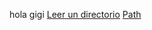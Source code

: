 hola gigi
 [Leer un directorio](https://nodejs.org/api/fs.html#fs_fs_readdir_path_options_callback)
 [Path](https://nodejs.org/api/path.html)